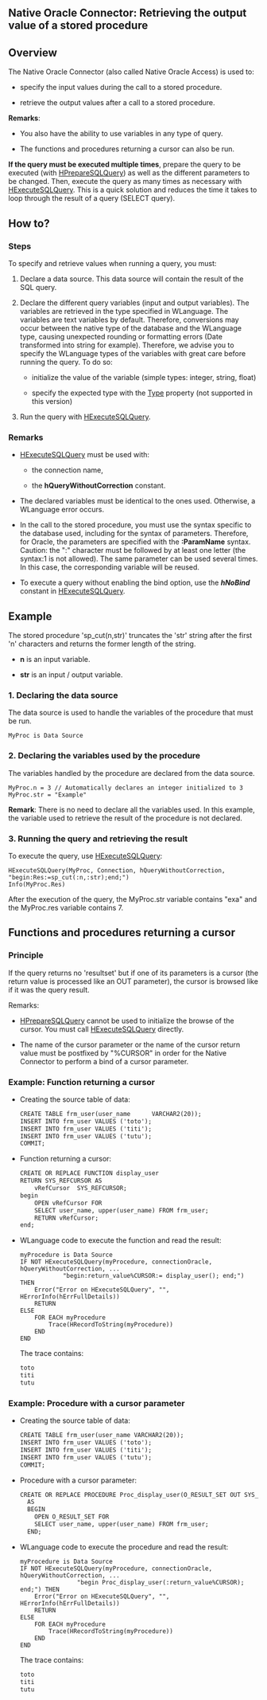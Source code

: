 
## Native Oracle Connector: Retrieving the output value of a stored procedure
			



<a name="NOTE1"></a>
<a name="NOTE1_1"></a>


## Overview
<a name="overview_ELTTEXTE000231"></a>
The Native Oracle Connector (also called Native Oracle Access) is used to:

- specify the input values during the call to a stored procedure.

- retrieve the output values after a call to a stored procedure.




**Remarks**: 

- You also have the ability to use variables in any type of query.

- The functions and procedures returning a cursor can also be run.




**If the query must be executed multiple times**, prepare the query to be executed (with [HPrepareSQLQuery](../WDLang4/3044119.md)) as well as the different parameters to be changed. Then, execute the query as many times as necessary with [HExecuteSQLQuery](../WDLang4/3044084.md). This is a quick solution and reduces the time it takes to loop through the result of a query (SELECT query).

<a name="NOTE2"></a>
<a name="NOTE2_1"></a>


## How to?
<a name="how_ELTTEXTE000255"></a>


### Steps
<a name="steps_ELTPARAGRAPHE000035"></a>

To specify and retrieve values when running a query, you must:

1. Declare a data source. This data source will contain the result of the SQL query.

2. Declare the different query variables (input and output variables). 
	The variables are retrieved in the type specified in WLanguage. The variables are text variables by default.
	Therefore, conversions may occur between the native type of the database and the WLanguage type, causing unexpected rounding or formatting errors (Date transformed into string for example).
	Therefore, we advise you to specify the WLanguage types of the variables with great care before running the query. To do so:

	- initialize the value of the variable (simple types: integer, string, float)

	- specify the expected type with the [Type](../Proprietes/2510131.md) property (not supported in this version)




3. Run the query with [HExecuteSQLQuery](../WDLang4/3044084.md).



<a name="NOTE2_2"></a>


### Remarks
<a name="remarks_ELTPARAGRAPHE000061"></a>

- [HExecuteSQLQuery](../WDLang4/3044084.md) must be used with:

	- the connection name,

	- the **hQueryWithoutCorrection** constant. 




- The declared variables must be identical to the ones used. Otherwise, a WLanguage error occurs.

- In the call to the stored procedure, you must use the syntax specific to the database used, including for the syntax of parameters. Therefore, for Oracle, the parameters are specified with the **:ParamName** syntax. Caution: the ":" character must be followed by at least one letter (the syntax:1 is not allowed). 
	The same parameter can be used several times. In this case, the corresponding variable will be reused.

- To execute a query without enabling the bind option, use the ***hNoBind*** constant in [HExecuteSQLQuery](../WDLang4/3044084.md).  




<a name="NOTE3"></a>
<a name="NOTE3_1"></a>


## Example
<a name="example_ELTTEXTE000285"></a>
The stored procedure 'sp_cut(n,str)' truncates the 'str' string after the first 'n' characters and returns the former length of the string.

- **n** is an input variable.

- **str** is an input / output variable.



<a name="NOTE3_2"></a>


### 1. Declaring the data source
<a name="1_declaring_the_data_source_ELTPARAGRAPHE000091"></a>

The data source is used to handle the variables of the procedure that must be run.


```wl
MyProc is Data Source
```

<a name="NOTE3_3"></a>


### 2. Declaring the variables used by the procedure
<a name="2_declaring_the_variables_used_the_procedure_ELTPARAGRAPHE000100"></a>

The variables handled by the procedure are declared from the data source.


```wl
MyProc.n = 3 // Automatically declares an integer initialized to 3
MyProc.str = "Example"
```


**Remark**:  There is no need to declare all the variables used. In this example, the variable used to retrieve the result of the procedure is not declared.
<a name="NOTE3_4"></a>


### 3. Running the query and retrieving the result
<a name="3_running_the_query_and_retrieving_the_result_ELTPARAGRAPHE000111"></a>

To execute the query, use [HExecuteSQLQuery](../WDLang4/3044084.md):


```wl
HExecuteSQLQuery(MyProc, Connection, hQueryWithoutCorrection, "begin:Res:=sp_cut(:n,:str);end;")
Info(MyProc.Res)
```


After the execution of the query, the MyProc.str variable contains "exa" and the MyProc.res variable contains 7.

<a name="NOTE4"></a>
<a name="NOTE4_1"></a>


## Functions and procedures returning a cursor
<a name="functions_and_procedures_returning_cursor_ELTTEXTE000327"></a>


### Principle
<a name="principle_ELTPARAGRAPHE000128"></a>

If the query returns no 'resultset' but if one of its parameters is a cursor (the return value is processed like an OUT parameter), the cursor is browsed like if it was the query result. 

Remarks: 

- [HPrepareSQLQuery](../WDLang4/3044119.md) cannot be used to initialize the browse of the cursor. You must call [HExecuteSQLQuery](../WDLang4/3044084.md) directly. 

- The name of the cursor parameter or the name of the cursor return value must be postfixed by "%CURSOR" in order for the Native Connector to perform a bind of a cursor parameter. 



<a name="NOTE4_2"></a>


### Example: Function returning a cursor
<a name="example_function_returning_cursor_ELTPARAGRAPHE000145"></a>



- Creating the source table of data: 
	
	```txt
	CREATE TABLE frm_user(user_name      VARCHAR2(20));
	INSERT INTO frm_user VALUES ('toto');
	INSERT INTO frm_user VALUES ('titi');
	INSERT INTO frm_user VALUES ('tutu');
	COMMIT;
	```





- Function returning a cursor: 
	
	```txt
	CREATE OR REPLACE FUNCTION display_user 
	RETURN SYS_REFCURSOR AS
		vRefCursor	SYS_REFCURSOR;
	begin
		OPEN vRefCursor FOR
		SELECT user_name, upper(user_name) FROM frm_user;
		RETURN vRefCursor;
	end;
	```





- WLanguage code to execute the function and read the result: 
	
	```wl
	myProcedure is Data Source
	IF NOT HExecuteSQLQuery(myProcedure, connectionOracle, hQueryWithoutCorrection, ...
				"begin:return_value%CURSOR:= display_user(); end;") THEN
		Error("Error on HExecuteSQLQuery", "", HErrorInfo(hErrFullDetails))
		RETURN
	ELSE
		FOR EACH myProcedure 
			Trace(HRecordToString(myProcedure))
		END
	END
	```

	The trace contains:
	
	```txt
	toto
	titi
	tutu
	```




<a name="NOTE4_3"></a>


### Example: Procedure with a cursor parameter
<a name="example_procedure_with_cursor_parameter_ELTPARAGRAPHE000167"></a>



- Creating the source table of data: 
	
	```txt
	CREATE TABLE frm_user(user_name VARCHAR2(20));
	INSERT INTO frm_user VALUES ('toto');
	INSERT INTO frm_user VALUES ('titi');
	INSERT INTO frm_user VALUES ('tutu');
	COMMIT;
	```





- Procedure with a cursor parameter: 
	
	```txt
	CREATE OR REPLACE PROCEDURE Proc_display_user(O_RESULT_SET OUT SYS_REFCURSOR)
	  AS
	  BEGIN
	    OPEN O_RESULT_SET FOR
	    SELECT user_name, upper(user_name) FROM frm_user;
	  END;
	```





- WLanguage code to execute the procedure and read the result: 
	
	```wl
	myProcedure is Data Source
	IF NOT HExecuteSQLQuery(myProcedure, connectionOracle, hQueryWithoutCorrection, ...
					"begin Proc_display_user(:return_value%CURSOR); end;") THEN
		Error("Error on HExecuteSQLQuery", "", HErrorInfo(hErrFullDetails))
		RETURN
	ELSE
		FOR EACH myProcedure 
			Trace(HRecordToString(myProcedure))
		END
	END
	```

	The trace contains: 
	
	```txt
	toto
	titi
	tutu
	```






